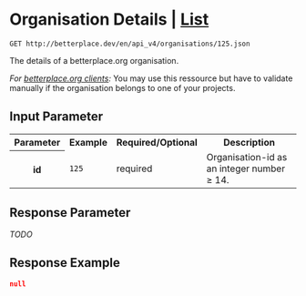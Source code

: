 
# Organisation Details | [List](organisation_list.md)

```nginx
GET http://betterplace.dev/en/api_v4/organisations/125.json
```

The details of a betterplace.org organisation.

*For [betterplace.org clients](README.md#client-api):*
You may use this ressource but have to validate manually
if the organisation belongs to one of your projects.


## Input Parameter

<table>
  <tr>
    <th>Parameter</th>
    <th>Example</th>
    <th>Required/Optional</th>
    <th>Description</th>
  </tr>
  <tr>
    <th>id</th>
    <td><code>125</code></td>
    <td>required</td>
    <td>Organisation-id as an integer number ≥ 14.</td>
  </tr>
</table>

## Response Parameter

*TODO*

## Response Example

```json
null
```

